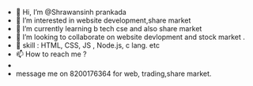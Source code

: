 - 👋 Hi, I’m @Shrawansinh prankada
- 👀 I’m interested in website development,share market
- 🌱 I’m currently learning b tech cse and also share market
- 💞️ I’m looking to collaborate on website devlopment and stock market .
- 👀 skill : HTML, CSS, JS , Node.js, c lang. etc
- 📫 How to reach me ?
- 
- message me on 8200176364 for web, trading,share market.
